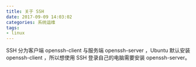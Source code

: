 ```yaml
---
title: 关于 SSH
date: 2017-09-09 14:03:02
categories: 系统运维
tags:
- linux
---
```


SSH 分为客户端 openssh-client 与服务端 openssh-server ，Ubuntu 默认安装 openssh-client ，所以想使用 SSH 登录自己的电脑需要安装 openssh-server。